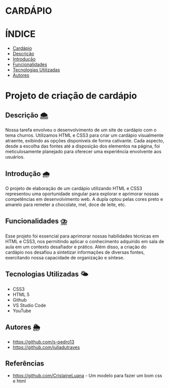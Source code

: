 # CARDÁPIO
# ÍNDICE
 
* [Cardápio](#cardapio)
* [Descrição](#descrição)
* [Introdução](#introdução)
* [Funcionalidades](#funcionalidades)
* [Tecnologias Utilizadas](#tecnologias-utilizadas)
* [Autores](#autores)
 
#   Projeto de criação de cardápio
 
## Descrição 🌨️
Nossa tarefa envolveu o desenvolvimento de um site de cardápio com o tema churros. Utilizamos HTML e CSS3 para criar um cardápio visualmente atraente, exibindo as opções disponíveis de forma cativante. Cada aspecto, desde a escolha das fontes até a disposição dos elementos na página, foi meticulosamente planejado para oferecer uma experiência envolvente aos usuários.
 
## Introdução 🌧️
O projeto de elaboração de um cardápio utilizando HTML e CSS3 representou uma oportunidade singular para explorar e aprimorar nossas competências em desenvolvimento web. A dupla optou pelas cores preto e amarelo para remeter a chocolate, mel, doce de leite, etc.
 
## Funcionalidades ⛈️
Esse projeto foi essencial para aprimorar nossas habilidades técnicas em HTML e CSS3, nos permitindo aplicar o conhecimento adquirido em sala de aula em um contexto desafiador e prático. Além disso, a criação do cardápio nos desafiou a sintetizar informações de diversas fontes, exercitando nossa capacidade de organização e síntese.
 
## Tecnologias Utilizadas 🌤️
- CSS3
- HTML 5
- Github
- VS Studio Code
- YouTube
 
## Autores 🌦️
- https://github.com/s-pedro13
- https://github.com/juliadutraves

## Referências
- https://github.com/CrislaineLuana - Um modelo para fazer um bom css e html